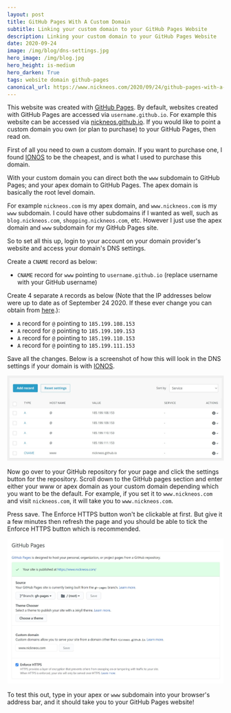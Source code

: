 ```yaml
---
layout: post
title: GitHub Pages With A Custom Domain
subtitle: Linking your custom domain to your GitHub Pages Website
description: Linking your custom domain to your GitHub Pages Website
date: 2020-09-24
image: /img/blog/dns-settings.jpg
hero_image: /img/blog.jpg
hero_height: is-medium
hero_darken: True
tags: website domain github-pages 
canonical_url: https://www.nickneos.com/2020/09/24/github-pages-with-a-custom-domain/
---
```


This website was created with [GitHub Pages](https://pages.github.com/). By default, websites created with GitHub Pages are accessed via `username.github.io`. For example this website can be accessed via [nickneos.github.io](https://nickneos.github.io). If you would like to point a custom domain you own (or plan to purchase) to your GitHub Pages, then read on.

First of all you need to own a custom domain. If you want to purchase one, I found <a href="https://www.ionos.com/domain-overview?ac=OM.US.USf11K357089T7073a&kwk=692957808" target="_blank">IONOS</a> to be the cheapest, and is what I used to purchase this domain.

With your custom domain you can direct both the `www` subdomain to GitHub Pages; and your apex domain to GitHub Pages. The apex domain is basically the root level domain. 

For example `nickneos.com` is my apex domain, and `www.nickneos.com` is my `www` subdomain. I could have other subdomains if I wanted as well, such as `blog.nickneos.com`, `shopping.nickneos.com`, etc. However I just use the apex domain and `www` subdomain for my GitHub Pages site.

So to set all this up, login to your account on your domain provider's website and access your domain's DNS settings.

Create a `CNAME` record as below:

* `CNAME` record for `www` pointing to `username.github.io` (replace username with your GitHub username)

Create 4 separate `A` records as below (Note that the IP addresses below were up to date as of September 24 2020. If these ever change you can obtain from [here](https://docs.github.com/en/github/working-with-github-pages/managing-a-custom-domain-for-your-github-pages-site#configuring-an-apex-domain).):

* `A` record for `@` pointing to `185.199.108.153`
* `A` record for `@` pointing to `185.199.109.153`
* `A` record for `@` pointing to `185.199.110.153`
* `A` record for `@` pointing to `185.199.111.153` 

Save all the changes. Below is a screenshot of how this will look in the DNS settings if your domain is with <a href="https://www.ionos.com/domain-overview?ac=OM.US.USf11K357089T7073a&kwk=692957808" target="_blank">IONOS</a>.

![DNS Settings](/img/blog/dns-settings.jpg)

Now go over to your GitHub repository for your page and click the settings button for the repository. Scroll down to the GitHub pages section and enter either your www or apex domain as your custom domain depending which you want to be the default. For example, if you set it to `www.nickneos.com` and visit `nickneos.com`, it will take you to `www.nickneos.com`.

Press save. The Enforce HTTPS button won't be clickable at first. But give it a few minutes then refresh the page and you should be able to tick the Enforce HTTPS button which is recommended.

![GitHub Pages Settings](/img/blog/github-pages-settings.jpg)

To test this out, type in your apex or `www` subdomain into your browser's address bar, and it should take you to your GitHub Pages website!
